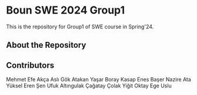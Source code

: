 ﻿# Boun SWE 2024 Group1
 This is the repository for Group1 of SWE course in Spring'24.

 ## About the Repository

 ## Contributors
Mehmet Efe Akça
Aslı Gök
Atakan Yaşar
Boray Kasap
Enes Başer
Nazire Ata
Yüksel Eren Şen
Ufuk Altıngulak
Çağatay Çolak
Yiğit Oktay
Ege Uslu
